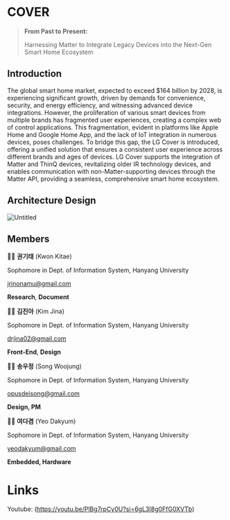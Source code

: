 # COVER
> **From Past to Present:**
> 
> Harnessing Matter to Integrate Legacy Devices into the Next-Gen Smart Home Ecosystem

## Introduction

The global smart home market, expected to exceed $164 billion by 2028, is experiencing significant growth, driven by demands for convenience, security, and energy efficiency, and witnessing advanced device integrations. However, the proliferation of various smart devices from multiple brands has fragmented user experiences, creating a complex web of control applications. This fragmentation, evident in platforms like Apple Home and Google Home App, and the lack of IoT integration in numerous devices, poses challenges. To bridge this gap, the LG Cover is introduced, offering a unified solution that ensures a consistent user experience across different brands and ages of devices. LG Cover supports the integration of Matter and ThinQ devices, revitalizing older IR technology devices, and enables communication with non-Matter-supporting devices through the Matter API, providing a seamless, comprehensive smart home ecosystem.

## Architecture Design
![Untitled](https://i.imgur.com/gGjZ7g2.png)

## Members

🧑‍💻 **권기태** (Kwon Kitae)

Sophomore in Dept. of Information System, Hanyang University

jrinonamu@gmail.com

**Research**, **Document**

👩‍💻 **김진아** (Kim Jina)

Sophomore in Dept. of Information System, Hanyang University

drjina02@gmail.com

**Front-End**, **Design**

👨‍💼 **송우정** (Song Woojung)

Sophomore in Dept. of Information System, Hanyang University

opusdeisong@gmail.com

**Design, PM**

👨‍💼 **여다겸** (Yeo Dakyum)

Sophomore in Dept. of Information System, Hanyang University

yeodakyum@gmail.com

**Embedded, Hardware**

# Links

Youtube: (https://youtu.be/PlBg7rpCy0U?si=6gL3I8g0FfG0XVTb)
